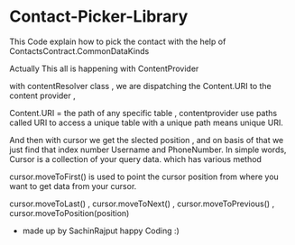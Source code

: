 # Contact-Picker-Library

This Code explain how to pick the contact with the help of ContactsContract.CommonDataKinds 

Actually This all is happening with ContentProvider 

with contentResolver class , we are dispatching the Content.URI to the content provider , 

Content.URI = the path of any specific table , contentprovider use paths called URI to access a 
unique table with a unique path means unique URI.

And then with cursor we get the slected position , and on basis of that we just find that index number Username and PhoneNumber.
In simple words, Cursor is a collection of your query data. which has various method 

  cursor.moveToFirst() is used to point the cursor position from where you want to get data from your cursor. 
  
cursor.moveToLast() , cursor.moveToNext() , cursor.moveToPrevious() , cursor.moveToPosition(position)


- made up by SachinRajput    happy Coding :)
